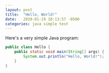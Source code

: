 ```yaml
---
layout: post
title:  "Hello, World!"
date:   2020-01-19 10:13:57 -0500
categories: java simple test
---
```


Here's a very simple Java program:

```java
public class Hello {
    public static void main(String[] args) {
        System.out.println("Hello, World!");
    }
}
```